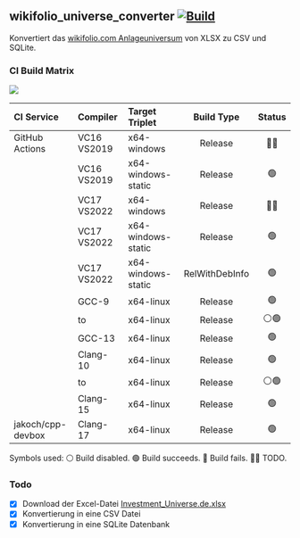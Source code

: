 ## wikifolio_universe_converter [![Build](https://github.com/jakoch/wikifolio_universe_converter/actions/workflows/build.yml/badge.svg?branch=main)](https://github.com/jakoch/wikifolio_universe_converter/actions/)

Konvertiert das [wikifolio.com Anlageuniversum](https://www.wikifolio.com/de/de/hilfe/tutorials-trader/handel-hinweise/anlageuniversum) von XLSX zu CSV und SQLite.

### CI Build Matrix

[![](http://github-actions.40ants.com/jakoch/wikifolio_universe_converter/matrix.svg)](https://github.com/jakoch/wikifolio_universe_converter/actions/)

|   CI Service      | Compiler    | Target Triplet           | Build Type     | Status |
|:----------------- |:----------- |:------------------------ |:--------------:|:------:|
|  GitHub Actions   | VC16 VS2019 | x64-windows              | Release        |   👷🏼   |
|                   | VC16 VS2019 | x64-windows-static       | Release        |   🟢   |
|                   | VC17 VS2022 | x64-windows              | Release        |   👷🏼   |
|                   | VC17 VS2022 | x64-windows-static       | Release        |   🟢   |
|                   | VC17 VS2022 | x64-windows-static       | RelWithDebInfo |   🟢   |
|                   | GCC-9       | x64-linux                | Release        |   🟢   |
|                   | to          | x64-linux                | Release        |   ⚪🟢|
|                   | GCC-13      | x64-linux                | Release        |   🟢   |
|                   | Clang-10    | x64-linux                | Release        |   🟢   |
|                   | to          | x64-linux                | Release        |   ⚪🟢|
|                   | Clang-15    | x64-linux                | Release        |   🟢   |
| jakoch/cpp-devbox | Clang-17    | x64-linux                | Release        |   🟢   |

Symbols used: ⚪ Build disabled. 🟢 Build succeeds. 🔴 Build fails. 👷🏼 TODO.

### Todo
- [x] Download der Excel-Datei [Investment_Universe.de.xlsx](https://wikifolio.blob.core.windows.net/prod-documents/Investment_Universe.de.xlsx)
- [x] Konvertierung in eine CSV Datei
- [x] Konvertierung in eine SQLite Datenbank
